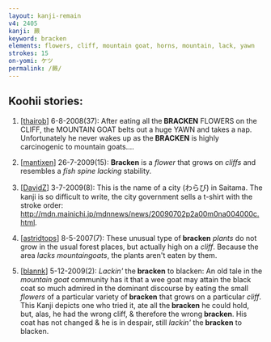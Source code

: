 ```yaml
---
layout: kanji-remain
v4: 2405
kanji: 蕨
keyword: bracken
elements: flowers, cliff, mountain goat, horns, mountain, lack, yawn
strokes: 15
on-yomi: ケツ
permalink: /蕨/
---
```


## Koohii stories: 

1) [<a href="http://kanji.koohii.com/profile/thairob">thairob</a>] 6-8-2008(37): After eating all the<strong> BRACKEN</strong> FLOWERS on the CLIFF, the MOUNTAIN GOAT belts out a huge YAWN and takes a nap. Unfortunately he never wakes up as the<strong> BRACKEN</strong> is highly carcinogenic to mountain goats....

2) [<a href="http://kanji.koohii.com/profile/mantixen">mantixen</a>] 26-7-2009(15): <strong>Bracken</strong> is a <em>flower</em> that grows on <em>cliffs</em> and resembles a <em>fish spine</em> <em>lacking</em> stability.

3) [<a href="http://kanji.koohii.com/profile/DavidZ">DavidZ</a>] 3-7-2009(8): This is the name of a city (わらび) in Saitama. The kanji is so difficult to write, the city government sells a t-shirt with the stroke order: <a href="http://mdn.mainichi.jp/mdnnews/news/20090702p2a00m0na004000c.html">http://mdn.mainichi.jp/mdnnews/news/20090702p2a00m0na004000c.html</a>.

4) [<a href="http://kanji.koohii.com/profile/astridtops">astridtops</a>] 8-5-2007(7): These unusual type of<strong> bracken</strong> <em>plants</em> do not grow in the usual forest places, but actually high on a <em>cliff</em>. Because the area <em>lacks</em> <em>mountaingoats</em>, the plants aren&#039;t eaten by them.

5) [<a href="http://kanji.koohii.com/profile/blannk">blannk</a>] 5-12-2009(2): <em>Lackin&#039;</em> the<strong> bracken</strong> to blacken: An old tale in the <em>mountain goat</em> community has it that a wee goat may attain the black coat so much admired in the dominant discourse by eating the small <em>flowers</em> of a particular variety of<strong> bracken</strong> that grows on a particular <em>cliff</em>. This Kanji depicts one who tried it, ate all the<strong> bracken</strong> he could hold, but, alas, he had the wrong cliff, &amp; therefore the wrong<strong> bracken</strong>. His coat has not changed &amp; he is in despair, still <em>lackin&#039;</em> the<strong> bracken</strong> to blacken.


